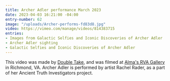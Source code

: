 ```yaml
---
title: Archer Adler performance March 2023
date: 2023-04-03 16:21:00 -04:00
entry-number: 62
image: "/uploads/Archer-performs-fd83d8.jpg"
video: https://vimeo.com/manage/videos/814383715
entries:
- Images from Galactic Selfies and Iconic Discoveries of Archer Adler
- Archer Adler sighting
- Galactic Selfies and Iconic Discoveries of Archer Adler
---
```


This video was made by [Double Take](https://www.thisisdoubletake.com/), and was filmed at [Alma's RVA Gallery](https://almasrva.com/blogs/exhibition/rachel-rader) in Richmond, VA. Archer Adler is performed by artist Rachel Rader, as a part of her Ancient Truth Investigators project.